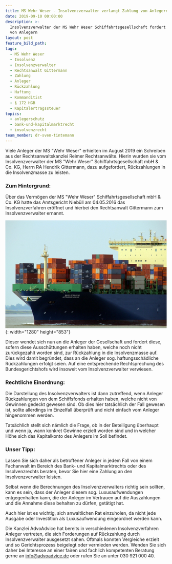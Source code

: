 ```yaml
---
title: MS Wehr Weser - Insolvenzverwalter verlangt Zahlung von Anlegern
date: 2019-09-10 00:00:00
description: >-
  Insolvenzverwalter der MS Wehr Weser Schiffahrtsgesellschaft fordert Zahlung
  von Anlegern
layout: post
feature_bild_path:
tags:
  - MS Wehr Weser
  - Insolvenz
  - Insolvenzverwalter
  - Rechtsanwalt Gittermann
  - Zahlung
  - Anleger
  - Rückzahlung
  - Haftung
  - Kommanditist
  - § 172 HGB
  - Kapitalertragssteuer
topics:
  - anlegerschutz
  - bank-und-kapitalmarktrecht
  - insolvenzrecht
team_member: dr-sven-tintemann
---
```


Viele Anleger der MS "Wehr Weser" erhielten im August 2019 ein Schreiben aus der Rechtsanwaltskanzlei Reimer Rechtsanw&auml;lte. Hierin wurden sie vom Insolvenzverwalter der MS "Wehr Weser" Schiffahrtsgesellschaft mbH & Co. KG, Herrn RA Hendrik Gittermann, dazu aufgefordert, R&uuml;ckzahlungen in die Insolvenzmasse zu leisten.&nbsp;

### Zum Hintergrund:

&Uuml;ber das Vermögen der MS "Wehr Weser" Schiffahrtsgesellschaft mbH & Co. KG hatte das Amtsgericht Nieb&uuml;ll am 04.05.2016 das Insolvenzverfahren eröffnet und hierbei den Rechtsanwalt Gittermann zum Insolvenzverwalter ernannt.&nbsp;

![Containerschiff - Foto Pixabay](/uploads/container-537724-1280.jpg "Kein Erfolg mit Schiffsfonds - Anleger sollen zahlen"){: width="1280" height="853"}

Dieser wendet sich nun an die Anleger der Gesellschaft und fordert diese, sofern diese Aussch&uuml;ttungen erhalten haben, welche noch nicht zur&uuml;ckgezahlt worden sind, zur R&uuml;ckzahlung in die Insolvenzmasse auf. Dies wird damit begr&uuml;ndet, dass an die Anleger sog. haftungssch&auml;dliche R&uuml;ckzahlungen erfolgt seien. Auf eine entsprechende Rechtsprechung des Bundesgerichtshofs wird insoweit vom Insolvenzverwalter verwiesen.&nbsp;

### Rechtliche Einordnung:

Die Darstellung des Insolvenzverwalters ist dann zutreffend, wenn Anleger R&uuml;ckzahlungen von dem Schiffsfonds erhalten haben, welche nicht von Gewinnen gedeckt gewesen sind. Ob dies hier tats&auml;chlich der Fall gewesen ist, sollte allerdings im Einzelfall &uuml;berpr&uuml;ft und nicht einfach vom Anleger hingenommen werden.&nbsp;

Tats&auml;chlich stellt sich n&auml;mlich die Frage, ob in der Beteiligung &uuml;berhaupt und wenn ja, wann konkret Gewinne erzielt worden sind und in welcher Höhe sich das Kapitalkonto des Anlegers im Soll befindet.&nbsp;

### Unser Tipp:&nbsp;

Lassen Sie sich daher als betroffener Anleger in jedem Fall von einem Fachanwalt im Bereich des Bank- und Kapitalmarktrechts oder des Insolvenzrechts beraten, bevor Sie hier eine Zahlung an den Insolvenzverwalter leisten.&nbsp;

Selbst wenn die Berechnungen des Insolvenzverwalters richtig sein sollten, kann es sein, dass der Anleger diesem sog. Luxusaufwendungen entgegenhalten kann, die der Anleger im Vertrauen auf die Auszahlungen und die Annahme diese behalten zu d&uuml;rfen, get&auml;tigt hat.&nbsp;

Auch hier ist es wichtig, sich anwaltlichen Rat einzuholen, da nicht jede Ausgabe oder Investition als Luxusaufwendung eingeordnet werden kann.&nbsp;

Die Kanzlei AdvoAdvice hat bereits in verschiedenen Insolvenzverfahren Anleger vertreten, die sich Forderungen auf R&uuml;ckzahlung durch Insolvenzverwalter ausgesetzt sahen. Oftmals konnten Vergleiche erzielt und so Gerichtsprozess beigelegt oder vermieden werden. Wenden Sie sich daher bei Interesse an einer fairen und fachlich kompetenten Beratung gerne an info@advoadvice.de oder rufen Sie an unter 030 921 000 40.&nbsp;